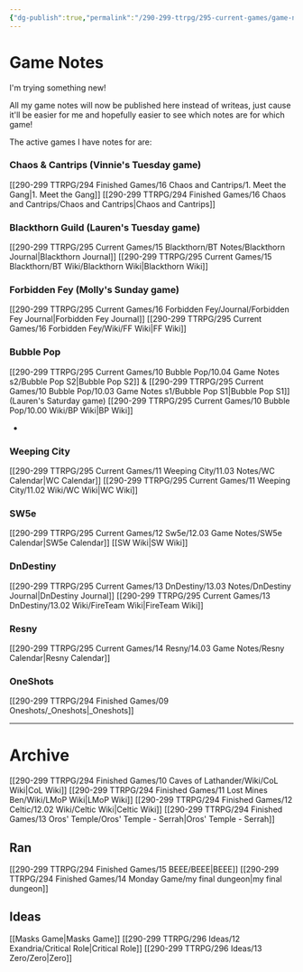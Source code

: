 ```yaml
---
{"dg-publish":true,"permalink":"/290-299-ttrpg/295-current-games/game-notes-site/","tags":"gardenEntry","dgHomeLink":true,"dgPassFrontmatter":false,"dgShowBacklinks":true,"dgShowLocalGraph":false,"dgShowInlineTitle":true}
---
```



# Game Notes


I'm trying something new!

All my game notes will now be published here instead of writeas, just cause it'll be easier for me and hopefully easier to see which notes are for which game!

The active games I have notes for are:

### Chaos & Cantrips (Vinnie's Tuesday game)
[[290-299 TTRPG/294 Finished Games/16 Chaos and Cantrips/1. Meet the Gang|1. Meet the Gang]] 
[[290-299 TTRPG/294 Finished Games/16 Chaos and Cantrips/Chaos and Cantrips|Chaos and Cantrips]]

### Blackthorn Guild (Lauren's Tuesday game)
[[290-299 TTRPG/295 Current Games/15 Blackthorn/BT Notes/Blackthorn Journal|Blackthorn Journal]] 
[[290-299 TTRPG/295 Current Games/15 Blackthorn/BT Wiki/Blackthorn Wiki|Blackthorn Wiki]]

### Forbidden Fey (Molly's Sunday game)
[[290-299 TTRPG/295 Current Games/16 Forbidden Fey/Journal/Forbidden Fey Journal|Forbidden Fey Journal]] 
[[290-299 TTRPG/295 Current Games/16 Forbidden Fey/Wiki/FF Wiki|FF Wiki]]

### Bubble Pop 
[[290-299 TTRPG/295 Current Games/10 Bubble Pop/10.04 Game Notes s2/Bubble Pop S2|Bubble Pop S2]] & [[290-299 TTRPG/295 Current Games/10 Bubble Pop/10.03 Game Notes s1/Bubble Pop S1|Bubble Pop S1]] (Lauren's Saturday game)
[[290-299 TTRPG/295 Current Games/10 Bubble Pop/10.00 Wiki/BP Wiki|BP Wiki]]

-

### Weeping City 
[[290-299 TTRPG/295 Current Games/11 Weeping City/11.03 Notes/WC Calendar|WC Calendar]]
[[290-299 TTRPG/295 Current Games/11 Weeping City/11.02 Wiki/WC Wiki|WC Wiki]]

### SW5e 
[[290-299 TTRPG/295 Current Games/12 Sw5e/12.03 Game Notes/SW5e Calendar|SW5e Calendar]]
[[SW Wiki|SW Wiki]]

### DnDestiny 
[[290-299 TTRPG/295 Current Games/13 DnDestiny/13.03 Notes/DnDestiny Journal|DnDestiny Journal]]
[[290-299 TTRPG/295 Current Games/13 DnDestiny/13.02 Wiki/FireTeam Wiki|FireTeam Wiki]]

### Resny 
[[290-299 TTRPG/295 Current Games/14 Resny/14.03 Game Notes/Resny Calendar|Resny Calendar]]

### OneShots
[[290-299 TTRPG/294 Finished Games/09 Oneshots/_Oneshots|_Oneshots]]

****

# Archive

[[290-299 TTRPG/294 Finished Games/10 Caves of Lathander/Wiki/CoL Wiki|CoL Wiki]]
[[290-299 TTRPG/294 Finished Games/11 Lost Mines Ben/Wiki/LMoP Wiki|LMoP Wiki]]
[[290-299 TTRPG/294 Finished Games/12 Celtic/12.02 Wiki/Celtic Wiki|Celtic Wiki]]
[[290-299 TTRPG/294 Finished Games/13 Oros' Temple/Oros' Temple - Serrah|Oros' Temple - Serrah]]

## Ran

[[290-299 TTRPG/294 Finished Games/15 BEEE/BEEE|BEEE]]
[[290-299 TTRPG/294 Finished Games/14 Monday Game/my final dungeon|my final dungeon]]

## Ideas

[[Masks Game|Masks Game]]
[[290-299 TTRPG/296 Ideas/12 Exandria/Critical Role|Critical Role]]
[[290-299 TTRPG/296 Ideas/13 Zero/Zero|Zero]]